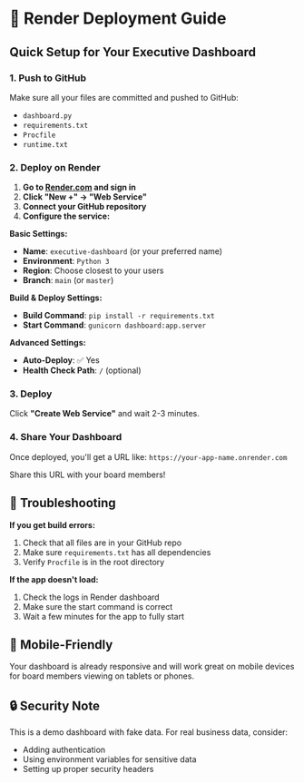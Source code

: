 # 🚀 Render Deployment Guide

## Quick Setup for Your Executive Dashboard

### 1. Push to GitHub
Make sure all your files are committed and pushed to GitHub:
- `dashboard.py`
- `requirements.txt`
- `Procfile`
- `runtime.txt`

### 2. Deploy on Render

1. **Go to [Render.com](https://render.com) and sign in**
2. **Click "New +" → "Web Service"**
3. **Connect your GitHub repository**
4. **Configure the service:**

**Basic Settings:**
- **Name**: `executive-dashboard` (or your preferred name)
- **Environment**: `Python 3`
- **Region**: Choose closest to your users
- **Branch**: `main` (or `master`)

**Build & Deploy Settings:**
- **Build Command**: `pip install -r requirements.txt`
- **Start Command**: `gunicorn dashboard:app.server`

**Advanced Settings:**
- **Auto-Deploy**: ✅ Yes
- **Health Check Path**: `/` (optional)

### 3. Deploy
Click **"Create Web Service"** and wait 2-3 minutes.

### 4. Share Your Dashboard
Once deployed, you'll get a URL like:
`https://your-app-name.onrender.com`

Share this URL with your board members!

## 🔧 Troubleshooting

**If you get build errors:**
1. Check that all files are in your GitHub repo
2. Make sure `requirements.txt` has all dependencies
3. Verify `Procfile` is in the root directory

**If the app doesn't load:**
1. Check the logs in Render dashboard
2. Make sure the start command is correct
3. Wait a few minutes for the app to fully start

## 📱 Mobile-Friendly
Your dashboard is already responsive and will work great on mobile devices for board members viewing on tablets or phones.

## 🔒 Security Note
This is a demo dashboard with fake data. For real business data, consider:
- Adding authentication
- Using environment variables for sensitive data
- Setting up proper security headers 